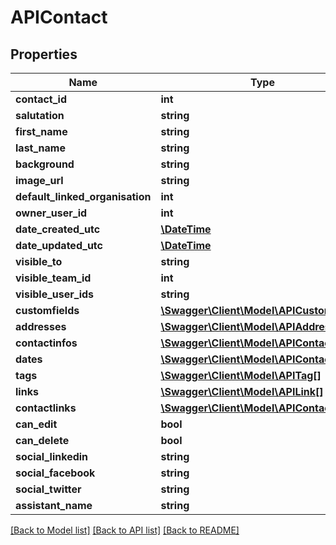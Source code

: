 # APIContact

## Properties
Name | Type | Description | Notes
------------ | ------------- | ------------- | -------------
**contact_id** | **int** |  | [optional] 
**salutation** | **string** |  | [optional] 
**first_name** | **string** |  | [optional] 
**last_name** | **string** |  | [optional] 
**background** | **string** |  | [optional] 
**image_url** | **string** |  | [optional] 
**default_linked_organisation** | **int** |  | [optional] 
**owner_user_id** | **int** |  | [optional] 
**date_created_utc** | [**\DateTime**](\DateTime.md) |  | [optional] 
**date_updated_utc** | [**\DateTime**](\DateTime.md) |  | [optional] 
**visible_to** | **string** |  | [optional] 
**visible_team_id** | **int** |  | [optional] 
**visible_user_ids** | **string** |  | [optional] 
**customfields** | [**\Swagger\Client\Model\APICustomField[]**](APICustomField.md) |  | [optional] 
**addresses** | [**\Swagger\Client\Model\APIAddress[]**](APIAddress.md) |  | [optional] 
**contactinfos** | [**\Swagger\Client\Model\APIContactInfo[]**](APIContactInfo.md) |  | [optional] 
**dates** | [**\Swagger\Client\Model\APIContactDate[]**](APIContactDate.md) |  | [optional] 
**tags** | [**\Swagger\Client\Model\APITag[]**](APITag.md) |  | [optional] 
**links** | [**\Swagger\Client\Model\APILink[]**](APILink.md) |  | [optional] 
**contactlinks** | [**\Swagger\Client\Model\APIContactLink[]**](APIContactLink.md) |  | [optional] 
**can_edit** | **bool** |  | [optional] 
**can_delete** | **bool** |  | [optional] 
**social_linkedin** | **string** |  | [optional] 
**social_facebook** | **string** |  | [optional] 
**social_twitter** | **string** |  | [optional] 
**assistant_name** | **string** |  | [optional] 

[[Back to Model list]](../README.md#documentation-for-models) [[Back to API list]](../README.md#documentation-for-api-endpoints) [[Back to README]](../README.md)


